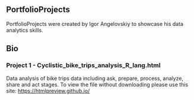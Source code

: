 ## PortfolioProjects
PortfolioProjects were created by Igor Angelovskiy to showcase his data analytics skills.

## Bio


### Project 1 - Cyclistic_bike_trips_analysis_R_lang.html
Data analysis of bike trips data including ask, prepare, process, analyze, share and act stages.
To view the file without downloading please use this site:
https://htmlpreview.github.io/
